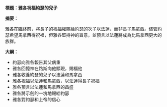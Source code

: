 **標題：雅各祝福約瑟的兒子**

**摘要：**

雅各在臨終前，將長子的祝福權賜給約瑟的次子以法蓮，而非長子馬拿西。儘管約瑟希望馬拿西得祝福，但雅各堅持神的旨意，並預言以法蓮將成為比馬拿西更大的族群。

**大綱：**

* 約瑟向雅各報告其父病重
* 雅各回憶神在路斯向他顯現，賜福他
* 雅各收養約瑟的兒子以法蓮和馬拿西
* 雅各祝福以法蓮和馬拿西，以法蓮得長子祝福
* 雅各預言以法蓮和馬拿西的昌盛
* 雅各將示劍的一塊地賜給約瑟
* 雅各對約瑟和上帝的信心